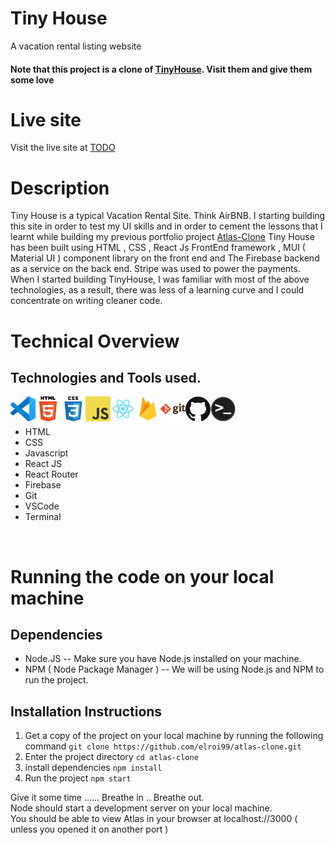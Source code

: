 # Tiny House
A vacation rental listing website 
<br/>
#### Note that this project is a clone of [TinyHouse](https://www.tinyhouse.app/). Visit them and give them some love 

# Live site
Visit the live site at [TODO](#)

# Description
Tiny House is a typical Vacation Rental Site. Think AirBNB. I starting building this site in order to test my UI skills and in order to cement the lessons that I learnt while building my previous portfolio project [Atlas-Clone](https://github.com/elroi99/atlas-clone)
Tiny House has been built using HTML , CSS , React Js FrontEnd framework , MUI ( Material UI ) component library on the front end and The Firebase backend as a service on the back end. Stripe was used to power the payments.
When I started building TinyHouse, I was familiar with most of the above technologies, as a result, there was less of a learning curve and I could concentrate on writing cleaner code. 

# Technical Overview

## Technologies and Tools used.
 
 <img align="left" alt="Visual Studio Code" width="40px" src="https://raw.githubusercontent.com/github/explore/80688e429a7d4ef2fca1e82350fe8e3517d3494d/topics/visual-studio-code/visual-studio-code.png" />
<img align="left" alt="HTML5" width="40px" src="https://raw.githubusercontent.com/github/explore/80688e429a7d4ef2fca1e82350fe8e3517d3494d/topics/html/html.png" />
<img align="left" alt="CSS3" width="40px" src="https://raw.githubusercontent.com/github/explore/80688e429a7d4ef2fca1e82350fe8e3517d3494d/topics/css/css.png" />
<img align="left" alt="JavaScript" width="40px" src="https://raw.githubusercontent.com/github/explore/80688e429a7d4ef2fca1e82350fe8e3517d3494d/topics/javascript/javascript.png" />
<img align="left" alt="React" width="40px" src="https://raw.githubusercontent.com/github/explore/80688e429a7d4ef2fca1e82350fe8e3517d3494d/topics/react/react.png" />
<img align="left" alt="Firebase" width="40px" src="https://raw.githubusercontent.com/github/explore/80688e429a7d4ef2fca1e82350fe8e3517d3494d/topics/firebase/firebase.png" />
<img align="left" alt="Git" width="40px" src="https://raw.githubusercontent.com/github/explore/80688e429a7d4ef2fca1e82350fe8e3517d3494d/topics/git/git.png" />
<img align="left" alt="GitHub" width="40px" src="https://raw.githubusercontent.com/github/explore/78df643247d429f6cc873026c0622819ad797942/topics/github/github.png" />
<img align="left" alt="Terminal" width="40px" src="https://raw.githubusercontent.com/github/explore/80688e429a7d4ef2fca1e82350fe8e3517d3494d/topics/terminal/terminal.png" />  

<br/> 
<br/>

- HTML
- CSS
- Javascript
- React JS 
- React Router
- Firebase
- Git 
- VSCode 
- Terminal


<br/>

# Running the code on your local machine

## Dependencies
- Node.JS -- Make sure you have Node.js installed on your machine. 
- NPM ( Node Package Manager ) -- We will be using Node.js and NPM to run the project.

## Installation Instructions
1. Get a copy of the project on your local machine by running the following command
	 `git clone https://github.com/elroi99/atlas-clone.git`
 2. Enter the project directory 
	 `cd atlas-clone`
 3. install dependencies 
	 `npm install`
 4. Run the project 
	 `npm start`
	 
Give it some time ...... Breathe in .. Breathe out.  
Node should start a development server on your local machine.  
You should be able to view Atlas in your browser at localhost://3000 ( unless you opened it on another port )



